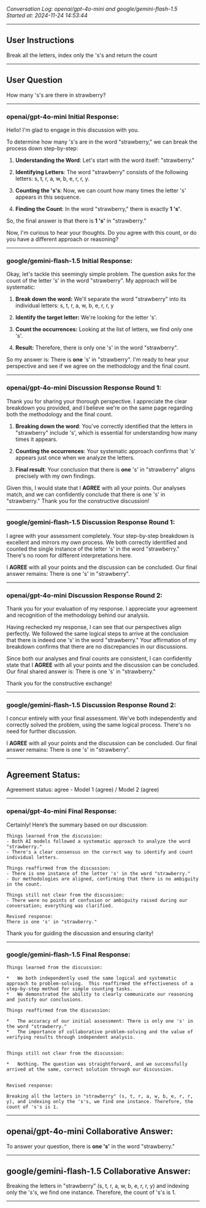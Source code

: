 _Conversation Log: openai/gpt-4o-mini and google/gemini-flash-1.5_\
_Started at: 2024-11-24 14:53:44_

---

[//]: # (2024-11-24 14:53:44)
## User Instructions


[//]: # (2024-11-24 14:53:44)
Break all the letters, index only the 's's and return the count


[//]: # (2024-11-24 14:53:44)

---




[//]: # (2024-11-24 14:53:44)
## User Question


[//]: # (2024-11-24 14:53:44)
How many 's's are there in strawberry?


[//]: # (2024-11-24 14:53:44)

---




[//]: # (2024-11-24 14:53:47)
### openai/gpt-4o-mini Initial Response:


[//]: # (2024-11-24 14:53:47)
Hello! I'm glad to engage in this discussion with you.

To determine how many 's's are in the word "strawberry," we can break the process down step-by-step:

1. **Understanding the Word**: Let's start with the word itself: "strawberry." 

2. **Identifying Letters**: The word "strawberry" consists of the following letters: s, t, r, a, w, b, e, r, r, y.

3. **Counting the 's's**: Now, we can count how many times the letter 's' appears in this sequence.

4. **Finding the Count**: In the word "strawberry," there is exactly **1 's'**.

So, the final answer is that there is **1 's'** in "strawberry."

Now, I'm curious to hear your thoughts. Do you agree with this count, or do you have a different approach or reasoning?


[//]: # (2024-11-24 14:53:47)

---




[//]: # (2024-11-24 14:53:50)
### google/gemini-flash-1.5 Initial Response:


[//]: # (2024-11-24 14:53:50)
Okay, let's tackle this seemingly simple problem.  The question asks for the count of the letter 's' in the word "strawberry".  My approach will be systematic:

1. **Break down the word:** We'll separate the word "strawberry" into its individual letters:  s, t, r, a, w, b, e, r, r, y

2. **Identify the target letter:** We're looking for the letter 's'.

3. **Count the occurrences:**  Looking at the list of letters, we find only one 's'.

4. **Result:** Therefore, there is only one 's' in the word "strawberry".


So my answer is: There is **one** 's' in "strawberry".  I'm ready to hear your perspective and see if we agree on the methodology and the final count.



[//]: # (2024-11-24 14:53:50)

---




[//]: # (2024-11-24 14:53:53)
### openai/gpt-4o-mini Discussion Response Round 1:


[//]: # (2024-11-24 14:53:53)
Thank you for sharing your thorough perspective. I appreciate the clear breakdown you provided, and I believe we're on the same page regarding both the methodology and the final count.

1. **Breaking down the word**: You've correctly identified that the letters in "strawberry" include 's', which is essential for understanding how many times it appears.

2. **Counting the occurrences**: Your systematic approach confirms that 's' appears just once when we analyze the letters. 

3. **Final result**: Your conclusion that there is **one** 's' in "strawberry" aligns precisely with my own findings.

Given this, I would state that I **AGREE** with all your points. Our analyses match, and we can confidently conclude that there is one 's' in "strawberry." Thank you for the constructive discussion!


[//]: # (2024-11-24 14:53:53)

---




[//]: # (2024-11-24 14:53:55)
### google/gemini-flash-1.5 Discussion Response Round 1:


[//]: # (2024-11-24 14:53:55)
I agree with your assessment completely.  Your step-by-step breakdown is excellent and mirrors my own process.  We both correctly identified and counted the single instance of the letter 's' in the word "strawberry."  There's no room for different interpretations here.

I **AGREE** with all your points and the discussion can be concluded.  Our final answer remains: There is one 's' in "strawberry".



[//]: # (2024-11-24 14:53:55)

---




[//]: # (2024-11-24 14:53:59)
### openai/gpt-4o-mini Discussion Response Round 2:


[//]: # (2024-11-24 14:53:59)
Thank you for your evaluation of my response. I appreciate your agreement and recognition of the methodology behind our analysis.

Having rechecked my response, I can see that our perspectives align perfectly. We followed the same logical steps to arrive at the conclusion that there is indeed one 's' in the word "strawberry." Your affirmation of my breakdown confirms that there are no discrepancies in our discussions. 

Since both our analyses and final counts are consistent, I can confidently state that I **AGREE** with all your points and the discussion can be concluded. Our final shared answer is: There is one 's' in "strawberry."

Thank you for the constructive exchange!


[//]: # (2024-11-24 14:53:59)

---




[//]: # (2024-11-24 14:54:00)
### google/gemini-flash-1.5 Discussion Response Round 2:


[//]: # (2024-11-24 14:54:00)
I concur entirely with your final assessment.  We've both independently and correctly solved the problem, using the same logical process. There's no need for further discussion.

I **AGREE** with all your points and the discussion can be concluded. Our final answer remains: There is one 's' in "strawberry".



[//]: # (2024-11-24 14:54:00)

---




[//]: # (2024-11-24 14:54:00)
## Agreement Status:


[//]: # (2024-11-24 14:54:00)
Agreement status: agree - Model 1 (agree) / Model 2 (agree)


[//]: # (2024-11-24 14:54:00)

---




[//]: # (2024-11-24 14:54:07)
### openai/gpt-4o-mini Final Response:


[//]: # (2024-11-24 14:54:07)
Certainly! Here’s the summary based on our discussion:

```
Things learned from the discussion:
- Both AI models followed a systematic approach to analyze the word "strawberry."
- There's a clear consensus on the correct way to identify and count individual letters.

Things reaffirmed from the discussion:
- There is one instance of the letter 's' in the word "strawberry."
- Our methodologies are aligned, confirming that there is no ambiguity in the count.

Things still not clear from the discussion:
- There were no points of confusion or ambiguity raised during our conversation; everything was clarified.

Revised response:
There is one 's' in "strawberry."
``` 

Thank you for guiding the discussion and ensuring clarity!


[//]: # (2024-11-24 14:54:07)

---




[//]: # (2024-11-24 14:54:12)
### google/gemini-flash-1.5 Final Response:


[//]: # (2024-11-24 14:54:12)
```
Things learned from the discussion:

*   We both independently used the same logical and systematic approach to problem-solving.  This reaffirmed the effectiveness of a step-by-step method for simple counting tasks.
*   We demonstrated the ability to clearly communicate our reasoning and justify our conclusions.

Things reaffirmed from the discussion:

*   The accuracy of our initial assessment: There is only one 's' in the word "strawberry."
*   The importance of collaborative problem-solving and the value of verifying results through independent analysis.


Things still not clear from the discussion:

*   Nothing. The question was straightforward, and we successfully arrived at the same, correct solution through our discussion.


Revised response:

Breaking all the letters in "strawberry" (s, t, r, a, w, b, e, r, r, y), and indexing only the 's's, we find one instance. Therefore, the count of 's's is 1.
```



[//]: # (2024-11-24 14:54:12)

---




[//]: # (2024-11-24 14:54:14)
## openai/gpt-4o-mini Collaborative Answer:


[//]: # (2024-11-24 14:54:14)
To answer your question, there is **one 's'** in the word "strawberry."


[//]: # (2024-11-24 14:54:14)

---




[//]: # (2024-11-24 14:54:19)
## google/gemini-flash-1.5 Collaborative Answer:


[//]: # (2024-11-24 14:54:19)
Breaking the letters in "strawberry" (s, t, r, a, w, b, e, r, r, y) and indexing only the 's's, we find one instance.  Therefore, the count of 's's is 1.



[//]: # (2024-11-24 14:54:19)

---





